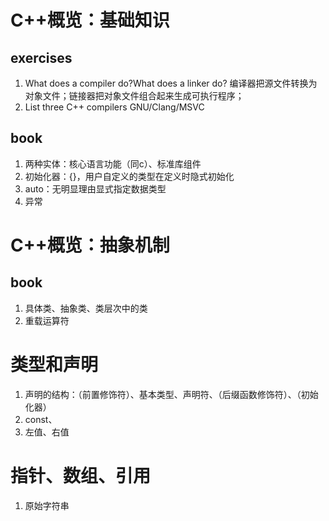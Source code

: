 # C++概览：基础知识
## exercises
1. What does a compiler do?What does a linker do?
    编译器把源文件转换为对象文件；链接器把对象文件组合起来生成可执行程序；
2. List three C++ compilers
    GNU/Clang/MSVC
## book
1. 两种实体：核心语言功能（同c）、标准库组件
2. 初始化器：{}，用户自定义的类型在定义时隐式初始化
3. auto：无明显理由显式指定数据类型
4. 异常
# C++概览：抽象机制
## book
1. 具体类、抽象类、类层次中的类
2. 重载运算符
# 类型和声明
1. 声明的结构：（前置修饰符）、基本类型、声明符、（后缀函数修饰符）、（初始化器）
2. const、
3. 左值、右值
# 指针、数组、引用
1. 原始字符串